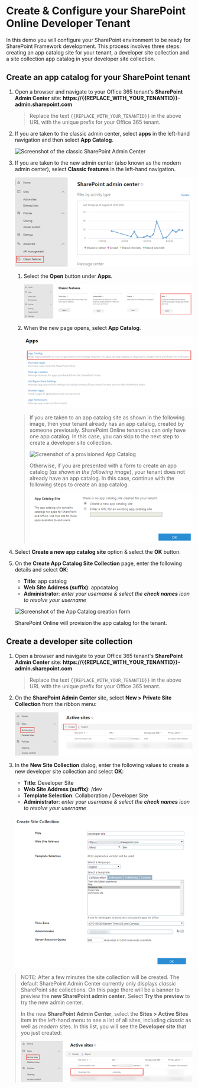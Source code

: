 # Create & Configure your SharePoint Online Developer Tenant

In this demo you will configure your SharePoint environment to be ready for SharePoint Framework development. This process involves three steps: creating an app catalog site for your tenant, a developer site collection and a site collection app catalog in your developer site collection.

## Create an app catalog for your SharePoint tenant

1. Open a browser and navigate to your Office 365 tenant's **SharePoint Admin Center** site: **https://{{REPLACE_WITH_YOUR_TENANTID}}-admin.sharepoint.com**

    > Replace the text `{{REPLACE_WITH_YOUR_TENANTID}}` in the above URL with the unique prefix for your Office 365 tenant.

1. If you are taken to the classic admin center, select **apps** in the left-hand navigation and then select **App Catalog**.

    ![Screenshot of the classic SharePoint Admin Center](./../../Images/ex01-appcatalog-01.png)

1. If you are taken to the new admin center (also known as the modern admin center), select **Classic features** in the left-hand navigation.

    ![Screenshot of the new SharePoint Admin Center](./../../Images/ex01-appcatalog-05.png)

    1. Select the **Open** button under **Apps**.

        ![Screenshot of the new SharePoint Admin Center](./../../Images/ex01-appcatalog-05a.png)

    1. When the new page opens, select **App Catalog**.

        ![Screenshot of the new SharePoint Admin Center](./../../Images/ex01-appcatalog-05b.png)

    > If you are taken to an app catalog site as shown in the following image, then your tenant already has an app catalog, created by someone previously. SharePoint Online tenancies can only have one app catalog. In this case, you can skip to the next step to create a developer site collection.
    >
    > ![Screenshot of a provisioned App Catalog](./../../Images/ex01-appcatalog-02.png)
    >
    > Otherwise, if you are presented with a form to create an app catalog (*as shown in the following image*), your tenant does not already have an app catalog. In this case, continue with the following steps to create an app catalog.
    >
    > ![Screenshot of the app catalog creation options](./../../Images/ex01-appcatalog-03.png)

1. Select **Create a new app catalog site** option & select the **OK** button.
1. On the **Create App Catalog Site Collection** page, enter the following details and select **OK**:
    - **Title**: app catalog
    - **Web Site Address (suffix)**: appcatalog
    - **Administrator**: *enter your username & select the **check names** icon to resolve your username*

    ![Screenshot of the App Catalog creation form](./../../Images/ex01-appcatalog-04.png)

    SharePoint Online will provision the app catalog for the tenant.

## Create a developer site collection

1. Open a browser and navigate to your Office 365 tenant's **SharePoint Admin Center** site: **https://{{REPLACE_WITH_YOUR_TENANTID}}-admin.sharepoint.com**

    > Replace the text `{{REPLACE_WITH_YOUR_TENANTID}}` in the above URL with the unique prefix for your Office 365 tenant.

1. On the **SharePoint Admin Center** site, select **New > Private Site Collection** from the ribbon menu:

    ![Screenshot of the new site collection menu in the ribbon](./../../Images/ex01-newsitecollection-01.png)

1. In the **New Site Collection** dialog, enter the following values to create a new developer site collection and select **OK**:

    - **Title**: Developer Site
    - **Web Site Address (suffix)**: /dev
    - **Template Selection**: Collaboration / Developer Site
    - **Administrator**: *enter your username & select the **check names** icon to resolve your username*

    ![Screenshot of the new site collection dialog](./../../Images/ex01-newsitecollection-02.png)

> NOTE: After a few minutes the site collection will be created. The default SharePoint Admin Center currently only displays *classic* SharePoint site collections. On this page there will be a banner to preview the **new SharePoint admin center**. Select **Try the preview** to try the new admin center.
>
> In the new **SharePoint Admin Center**, select the **Sites > Active Sites** item in the left-hand menu to see a list of all sites, including *classic* as well as *modern* sites. In this list, you will see the **Developer site** that you just created:
>
> ![Screenshot of the Preview SharePoint Admin Center site collection list](./../../Images/ex01-newsitecollection-03.png)